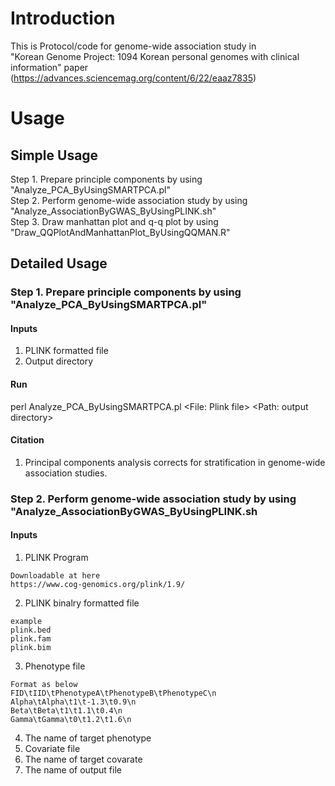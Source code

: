 # Introduction
This is Protocol/code for genome-wide association study in  
"Korean Genome Project: 1094 Korean personal genomes with clinical information" paper
(https://advances.sciencemag.org/content/6/22/eaaz7835)


# Usage

## Simple Usage  
Step 1. Prepare principle components by using "Analyze_PCA_ByUsingSMARTPCA.pl"  
Step 2. Perform genome-wide association study by using "Analyze_AssociationByGWAS_ByUsingPLINK.sh"  
Step 3. Draw manhattan plot and q-q plot by using "Draw_QQPlotAndManhattanPlot_ByUsingQQMAN.R"  


## Detailed Usage 

### Step 1. Prepare principle components by using "Analyze_PCA_ByUsingSMARTPCA.pl"

#### Inputs
1. PLINK formatted file  
2. Output directory  

#### Run
perl Analyze_PCA_ByUsingSMARTPCA.pl <File: Plink file> <Path: output directory>  

#### Citation
1. Principal components analysis corrects for stratification in genome-wide association studies.  


### Step 2. Perform genome-wide association study by using "Analyze_AssociationByGWAS_ByUsingPLINK.sh

#### Inputs
1. PLINK Program
```
Downloadable at here
https://www.cog-genomics.org/plink/1.9/
```

2. PLINK binalry formatted file
```
example
plink.bed
plink.fam
plink.bim
```

3. Phenotype file
```
Format as below
FID\tIID\tPhenotypeA\tPhenotypeB\tPhenotypeC\n
Alpha\tAlpha\t1\t-1.3\t0.9\n
Beta\tBeta\t1\t1.1\t0.4\n
Gamma\tGamma\t0\t1.2\t1.6\n
```

4. The name of target phenotype
5. Covariate file
6. The name of target covarate
7. The name of output file





